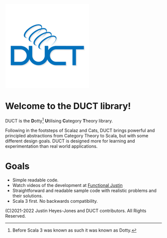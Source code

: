 <img src="./images/ductlogo-small.png" width="270" alt="Duct Logo">

# Welcome to the DUCT library!

DUCT is the <b>D</b>otty[^1] <b>U</b>tilising <b>C</b>ategory <b>T</b>heory library.

Following in the footsteps of Scalaz and Cats, DUCT brings powerful and principled abstractions from Category Theory to Scala, but with some different design goals. DUCT is designed more for learning and experimentation than real world applications.

# Goals

* Simple readable code.
* Watch videos of the development at [Functional Justin](https://www.youtube.com/c/FunctionalJustin)
* Straightforward and readable sample code with realistic problems and their solutions.
* Scala 3 first. No backwards compatibility.

[^1]: Before Scala 3 was known as such it was known as Dotty. 


(C)2021-2022 Justin Heyes-Jones and DUCT contributors. All Rights Reserved.

